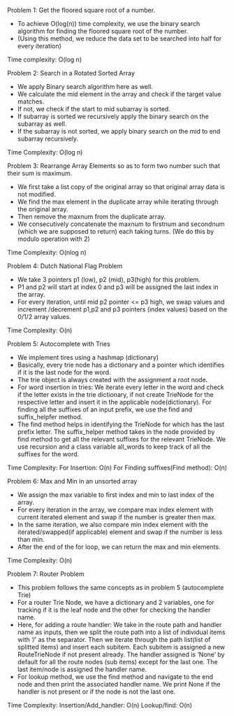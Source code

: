 

Problem 1:
Get the floored square root of a number.
- To achieve O(log(n)) time complexity, we use the binary search algorithm for finding the floored square root of the number. 
- (Using this method, we reduce the data set to be searched into half  for every iteration)

Time complexity:
 O(log n)


Problem 2:
Search in a Rotated Sorted Array
- We apply Binary search algorithm here as well.
- We calculate the mid element in the array and check if the target value matches.
- If not, we check if the start to mid subarray is sorted. 
- If subarray is sorted we recursively apply the binary search on the subarray as well.
- If the subarray is not sorted, we apply binary search on the mid to end subarray recursively.	

Time Complexity:
 O(log n)



Problem 3:
Rearrange Array Elements so as to form two number such that their sum is maximum.
- We first take a list copy of the original array so that original array data is not modified.
- We find the max element in the duplicate array while iterating through the original array. 
- Then remove the maxnum from the duplicate array.
- We consecutively concatenate the maxnum to firstnum and secondnum (which we are supposed to return) each taking turns. (We do this by modulo operation with 2)

Time Complexity: 
O(nlog n)
  


Problem 4:
Dutch National Flag Problem
- We take 3 pointers p1 (low), p2 (mid), p3(high) for this problem.
- P1 and p2 will start at index 0 and p3 will be assigned the last index in the array.
- For every iteration,  until mid p2 pointer <= p3 high, we swap values and increment /decrement p1,p2 and p3 pointers (index values) based on the 0/1/2 array values.   

Time Complexity: 
O(n)


Problem 5:
Autocomplete with Tries
- We implement tires using a hashmap (dictionary)
- Basically, every trie node has a dictionary and a pointer which identifies if it is the last node for the word.
- The trie object is always created with the assignment a root node.
- For word insertion in tries:
 We iterate every letter in the word and check if the letter exists in the trie dictionary, if not create TrieNode for the respective letter and insert it in the applicable node(dictionary).
 For finding all the suffixes of an input  prefix, we use the find and suffix_helpfer method.
- The find method helps in identifying the TrieNode for which has the last prefix letter.
  The suffix_helper method takes in the node provided by find method to get all the relevant suffixes for the relevant TrieNode.
  We use recursion and a class variable all_words to keep track of all the suffixes for the word. 

Time Complexity:
For Insertion: O(n)
For Finding suffixes(Find method): O(n)
   


Problem 6:
Max and Min in an unsorted array
- We assign the max variable to first index and min to last index of the array.
- For every iteration in the array, we compare max index element with current iterated element and swap if the number is greater then max.
- In the same iteration, we also compare min index element with the iterated/swapped(if applicable) element and swap if the number  is less than min.
- After the end of the for loop, we can return the max and min elements.   

Time Complexity: 
O(n)


Problem 7:
Router Problem
- This problem follows the same concepts as in problem 5 (autocomplete Trie)
- For a router Trie Node, we have a dictionary and 2 variables, one for tracking if it is the leaf node and the other for checking the handler name.
- Here, for adding a route handler:
  We take in the route path and handler name as inputs, then we split the route path into a list of individual items with ‘/’ as the separator. 
 Then we iterate through the path list(list of splitted items) and insert each subitem. Each subitem is assigned a new RouteTrieNode if not present already. The handler assigned is ‘None’ by default for all the route nodes (sub items) except for the last one. The last item/node is assigned the handler name.
- For lookup method, we use the find method and navigate to the end node and then print the associated handler name.
  We print None if the handler is not present or if the node is not the last one.

Time Complexity:
Insertion/Add_handler: O(n)
Lookup/find: O(n) 


